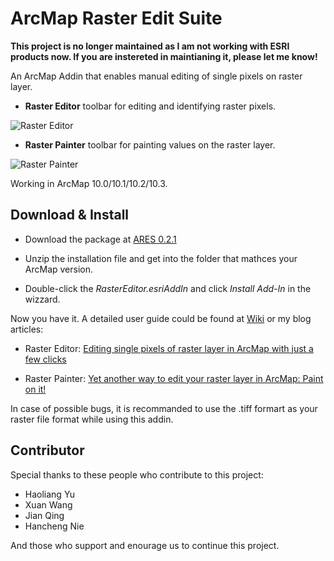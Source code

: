 # ArcMap Raster Edit Suite

**This project is no longer maintained as I am not working with ESRI products now. If you are instereted in maintianing it, please let me know!**

An ArcMap Addin that enables manual editing of single pixels on raster layer.

* **Raster Editor** toolbar for editing and identifying raster pixels.

![Raster Editor](http://haoliangyu.github.io/2015/02/17/Editing-single-pixels-of-raster-layer-in-ArcMap-with-just-a-few-clicks/eidtor_toolbar.png)

* **Raster Painter** toolbar for painting values on the raster layer.

![Raster Painter](http://haoliangyu.github.io/2015/03/11/Yet-another-way-to-edit-your-raster-layer-in-ArcMap-Paint-on-it/RasterPainter.png)

Working in ArcMap 10.0/10.1/10.2/10.3. 

## Download & Install

* Download the package at [ARES 0.2.1](https://github.com/dz316424/ares/releases/download/v0.2.1/ARES.0.2.1.zip)

* Unzip the installation file and get into the folder that mathces your ArcMap version.
 
* Double-click the *RasterEditor.esriAddIn* and click *Install Add-In* in the wizzard.

Now you have it. A detailed user guide could be found at [Wiki](https://github.com/dz316424/arcmap-raster-editor/wiki) or my blog articles:

* Raster Editor: [Editing single pixels of raster layer in ArcMap with just a few clicks](http://haoliangyu.github.io/2015/02/17/Editing-single-pixels-of-raster-layer-in-ArcMap-with-just-a-few-clicks/)

* Raster Painter: [Yet another way to edit your raster layer in ArcMap: Paint on it!](http://haoliangyu.github.io/2015/03/11/Yet-another-way-to-edit-your-raster-layer-in-ArcMap-Paint-on-it/)

In case of possible bugs, it is recommanded to use the .tiff formart as your raster file format while using this addin.

## Contributor

Special thanks to these people who contribute to this project:

* Haoliang Yu
* Xuan Wang
* Jian Qing
* Hancheng Nie

And those who support and enourage us to continue this project.
